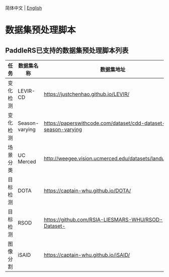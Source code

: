 简体中文 | [English](data_prep_en.md)

# 数据集预处理脚本

## PaddleRS已支持的数据集预处理脚本列表

| 任务 | 数据集名称 | 数据集地址 | 预处理脚本 |
|-----|-----------|----------|----------|
| 变化检测 | LEVIR-CD | https://justchenhao.github.io/LEVIR/ | [prepare_levircd.py](https://github.com/PaddlePaddle/PaddleRS/blob/develop/tools/prepare_dataset/prepare_levircd.py) |
| 变化检测 | Season-varying | https://paperswithcode.com/dataset/cdd-dataset-season-varying | [prepare_svcd.py](https://github.com/PaddlePaddle/PaddleRS/blob/develop/tools/prepare_dataset/prepare_svcd.py) |
| 场景分类 | UC Merced | http://weegee.vision.ucmerced.edu/datasets/landuse.html | [prepare_ucmerced.py](https://github.com/PaddlePaddle/PaddleRS/blob/develop/tools/prepare_dataset/prepare_ucmerced.py) |
| 目标检测 | DOTA | https://captain-whu.github.io/DOTA/ | [prepare_dota.py](https://github.com/PaddlePaddle/PaddleRS/blob/develop/tools/prepare_dataset/prepare_dota.py) |
| 目标检测 | RSOD | https://github.com/RSIA-LIESMARS-WHU/RSOD-Dataset- | [prepare_rsod.py](https://github.com/PaddlePaddle/PaddleRS/blob/develop/tools/prepare_dataset/prepare_rsod.py) |
| 图像分割 | iSAID | https://captain-whu.github.io/iSAID/ | [prepare_isaid.py](https://github.com/PaddlePaddle/PaddleRS/blob/develop/tools/prepare_dataset/prepare_isaid.py) |
